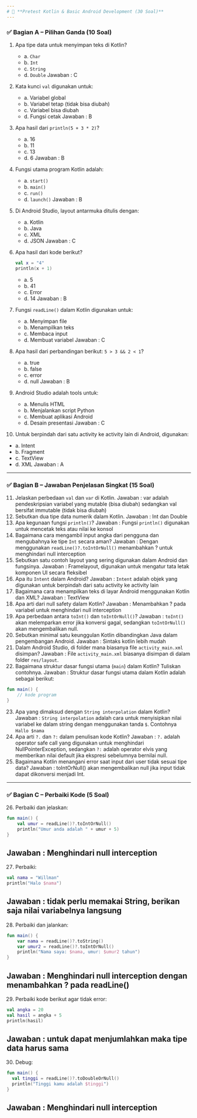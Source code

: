 ```yaml
---
# 📄 **Pretest Kotlin & Basic Android Development (30 Soal)**
---
```


### ✅ **Bagian A – Pilihan Ganda (10 Soal)**

1. Apa tipe data untuk menyimpan teks di Kotlin?

   - a. `Char`
   - b. `Int`
   - c. `String`
   - d. `Double`
  Jawaban : C

2. Kata kunci `val` digunakan untuk:

   - a. Variabel global
   - b. Variabel tetap (tidak bisa diubah)
   - c. Variabel bisa diubah
   - d. Fungsi cetak
   Jawaban : B

3. Apa hasil dari `println(5 + 3 * 2)`?

   - a. 16
   - b. 11
   - c. 13
   - d. 6
   Jawaban : B

4. Fungsi utama program Kotlin adalah:

   - a. `start()`
   - b. `main()`
   - c. `run()`
   - d. `launch()`
   Jawaban : B

5. Di Android Studio, layout antarmuka ditulis dengan:

   - a. Kotlin
   - b. Java
   - c. XML
   - d. JSON
   Jawaban : C

6. Apa hasil dari kode berikut?

   ```kotlin
   val x = "4"
   println(x + 1)
   ```

   - a. 5
   - b. 41
   - c. Error
   - d. 14
   Jawaban : B

7. Fungsi `readLine()` dalam Kotlin digunakan untuk:

   - a. Menyimpan file
   - b. Menampilkan teks
   - c. Membaca input
   - d. Membuat variabel
   Jawaban : C

8. Apa hasil dari perbandingan berikut: `5 > 3 && 2 < 1`?

   - a. true
   - b. false
   - c. error
   - d. null
   Jawaban : B

9. Android Studio adalah tools untuk:

   - a. Menulis HTML
   - b. Menjalankan script Python
   - c. Membuat aplikasi Android
   - d. Desain presentasi
   Jawaban : C

10. Untuk berpindah dari satu activity ke activity lain di Android, digunakan:

- a. Intent
- b. Fragment
- c. TextView
- d. XML
Jawaban : A

---

### ✅ **Bagian B – Jawaban Penjelasan Singkat (15 Soal)**

11. Jelaskan perbedaan `val` dan `var` di Kotlin.
Jawaban : var adalah pendeskripsian variabel yang mutable (bisa diubah) sedangkan val bersifat immutable (tidak bisa diubah)
12. Sebutkan dua tipe data numerik dalam Kotlin.
Jawaban : Int dan Double
13. Apa kegunaan fungsi `println()`?
Jawaban : Fungsi `println()` digunakan untuk mencetak teks atau nilai ke konsol
14. Bagaimana cara mengambil input angka dari pengguna dan mengubahnya ke tipe `Int` secara aman?
Jawaban : Dengan menggunakan `readLine()?.toIntOrNull()` menambahkan ? untuk menghindari null interception
15. Sebutkan satu contoh layout yang sering digunakan dalam Android dan fungsinya.
Jawaban : Framelayout, digunakan untuk mengatur tata letak komponen UI secara fleksibel
16.  Apa itu `Intent` dalam Android?
Jawaban : `Intent` adalah objek yang digunakan untuk berpindah dari satu activity ke activity lain
1.  Bagaimana cara menampilkan teks di layar Android menggunakan Kotlin dan XML?
Jawaban : TextView
18.  Apa arti dari null safety dalam Kotlin?
Jawaban : Menambahkan ? pada variabel untuk menghindari null interception
19.  Apa perbedaan antara `toInt()` dan `toIntOrNull()`?
Jawaban : `toInt()` akan melemparkan error jika konversi gagal, sedangkan `toIntOrNull()` akan mengembalikan null.
20.  Sebutkan minimal satu keunggulan Kotlin dibandingkan Java dalam pengembangan Android.
Jawaban : Sintaks kotlin lebih mudah
21.  Dalam Android Studio, di folder mana biasanya file `activity_main.xml` disimpan?
Jawaban : File `activity_main.xml` biasanya disimpan di dalam folder `res/layout`.
22.  Bagaimana struktur dasar fungsi utama (`main`) dalam Kotlin? Tuliskan contohnya.
Jawaban : Struktur dasar fungsi utama dalam Kotlin adalah sebagai berikut:
```kotlin
fun main() {
    // kode program
}
```
23.  Apa yang dimaksud dengan `String interpolation` dalam Kotlin?
Jawaban : `String interpolation` adalah cara untuk menyisipkan nilai variabel ke dalam string dengan menggunakan tanda `$`. Contohnya `Hallo $nama`
24.  Apa arti `?.` dan `?:` dalam penulisan kode Kotlin?
Jawaban : `?.` adalah operator safe call yang digunakan untuk menghindari NullPointerException, sedangkan `?:` adalah operator elvis yang memberikan nilai default jika ekspresi sebelumnya bernilai null.
25.  Bagaimana Kotlin menangani error saat input dari user tidak sesuai tipe data?
Jawaban : toIntOrNull() akan mengembalikan null jika input tidak dapat dikonversi menjadi Int.

---

### ✅ **Bagian C – Perbaiki Kode (5 Soal)**

26. Perbaiki dan jelaskan:

```kotlin
fun main() {
    val umur = readLine()?.toIntOrNull()
    println("Umur anda adalah " + umur + 5)
}
```
Jawaban : Menghindari null interception
---

27. Perbaiki:

```kotlin
val nama = "Willman"
println("Halo $nama")
```
Jawaban : tidak perlu memakai String, berikan saja nilai variabelnya langsung 
---

28. Perbaiki dan jalankan:

```kotlin
fun main() {
    var nama = readLine()?.toString()
    var umur2 = readLine()?.toIntOrNull()
    println("Nama saya: $nama, umur: $umur2 tahun")
}
```
Jawaban : Menghindari null interception dengan menambahkan ? pada readLine()
---

29. Perbaiki kode berikut agar tidak error:

```kotlin
val angka = 20
val hasil = angka + 5
println(hasil)
```
Jawaban : untuk dapat menjumlahkan maka tipe data harus sama
---

30. Debug:

```kotlin
fun main() {
  val tinggi = readLine()?.toDoubleOrNull()
  println("Tinggi kamu adalah $tinggi")
}
```
Jawaban : Menghindari null interception
---
